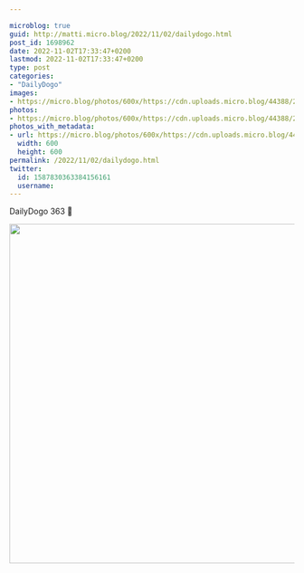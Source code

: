 ```yaml
---

microblog: true
guid: http://matti.micro.blog/2022/11/02/dailydogo.html
post_id: 1698962
date: 2022-11-02T17:33:47+0200
lastmod: 2022-11-02T17:33:47+0200
type: post
categories:
- "DailyDogo"
images:
- https://micro.blog/photos/600x/https://cdn.uploads.micro.blog/44388/2022/26dbe69d95.jpg
photos:
- https://micro.blog/photos/600x/https://cdn.uploads.micro.blog/44388/2022/26dbe69d95.jpg
photos_with_metadata:
- url: https://micro.blog/photos/600x/https://cdn.uploads.micro.blog/44388/2022/26dbe69d95.jpg
  width: 600
  height: 600
permalink: /2022/11/02/dailydogo.html
twitter:
  id: 1587830363384156161
  username:
---
```

DailyDogo 363 🐶

<img src="/media/uploads/2022/26dbe69d95.jpg" width="600" height="600" alt="" />
